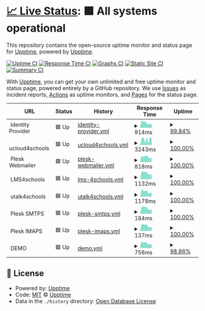# [📈 Live Status](https://monitoring.ucloud4schools.de): <!--live status--> **🟩 All systems operational**

This repository contains the open-source uptime monitor and status page for [Upptime](https://upptime.js.org), powered by [Upptime](https://github.com/upptime/upptime).

[![Uptime CI](https://github.com/julio1501/uptime/workflows/Uptime%20CI/badge.svg)](https://github.com/julio1501/uptime/actions?query=workflow%3A%22Uptime+CI%22)
[![Response Time CI](https://github.com/julio1501/uptime/workflows/Response%20Time%20CI/badge.svg)](https://github.com/julio1501/uptime/actions?query=workflow%3A%22Response+Time+CI%22)
[![Graphs CI](https://github.com/julio1501/uptime/workflows/Graphs%20CI/badge.svg)](https://github.com/julio1501/uptime/actions?query=workflow%3A%22Graphs+CI%22)
[![Static Site CI](https://github.com/julio1501/uptime/workflows/Static%20Site%20CI/badge.svg)](https://github.com/julio1501/uptime/actions?query=workflow%3A%22Static+Site+CI%22)
[![Summary CI](https://github.com/julio1501/uptime/workflows/Summary%20CI/badge.svg)](https://github.com/julio1501/uptime/actions?query=workflow%3A%22Summary+CI%22)

With [Upptime](https://upptime.js.org), you can get your own unlimited and free uptime monitor and status page, powered entirely by a GitHub repository. We use [Issues](https://github.com/upptime/upptime/issues) as incident reports, [Actions](https://github.com/julio1501/uptime/actions) as uptime monitors, and [Pages](https://demo.upptime.js.org) for the status page.

<!--start: status pages-->
<!-- This summary is generated by Upptime (https://github.com/upptime/upptime) -->
<!-- Do not edit this manually, your changes will be overwritten -->
<!-- prettier-ignore -->
| URL | Status | History | Response Time | Uptime |
| --- | ------ | ------- | ------------- | ------ |
| <img alt="" src="https://favicons.githubusercontent.com/null" height="13"> Identity Provider | 🟩 Up | [identity-provider.yml](https://github.com/julio1501/uptime/commits/HEAD/history/identity-provider.yml) | <details><summary><img alt="Response time graph" src="./graphs/identity-provider/response-time-week.png" height="20"> 914ms</summary><br><a href="https://monitoring.ucloud4schools.de/history/identity-provider"><img alt="Response time 964" src="https://img.shields.io/endpoint?url=https%3A%2F%2Fraw.githubusercontent.com%2Fjulio1501%2Fuptime%2FHEAD%2Fapi%2Fidentity-provider%2Fresponse-time.json"></a><br><a href="https://monitoring.ucloud4schools.de/history/identity-provider"><img alt="24-hour response time 670" src="https://img.shields.io/endpoint?url=https%3A%2F%2Fraw.githubusercontent.com%2Fjulio1501%2Fuptime%2FHEAD%2Fapi%2Fidentity-provider%2Fresponse-time-day.json"></a><br><a href="https://monitoring.ucloud4schools.de/history/identity-provider"><img alt="7-day response time 914" src="https://img.shields.io/endpoint?url=https%3A%2F%2Fraw.githubusercontent.com%2Fjulio1501%2Fuptime%2FHEAD%2Fapi%2Fidentity-provider%2Fresponse-time-week.json"></a><br><a href="https://monitoring.ucloud4schools.de/history/identity-provider"><img alt="30-day response time 898" src="https://img.shields.io/endpoint?url=https%3A%2F%2Fraw.githubusercontent.com%2Fjulio1501%2Fuptime%2FHEAD%2Fapi%2Fidentity-provider%2Fresponse-time-month.json"></a><br><a href="https://monitoring.ucloud4schools.de/history/identity-provider"><img alt="1-year response time 964" src="https://img.shields.io/endpoint?url=https%3A%2F%2Fraw.githubusercontent.com%2Fjulio1501%2Fuptime%2FHEAD%2Fapi%2Fidentity-provider%2Fresponse-time-year.json"></a></details> | <details><summary><a href="https://monitoring.ucloud4schools.de/history/identity-provider">99.84%</a></summary><a href="https://monitoring.ucloud4schools.de/history/identity-provider"><img alt="All-time uptime 99.95%" src="https://img.shields.io/endpoint?url=https%3A%2F%2Fraw.githubusercontent.com%2Fjulio1501%2Fuptime%2FHEAD%2Fapi%2Fidentity-provider%2Fuptime.json"></a><br><a href="https://monitoring.ucloud4schools.de/history/identity-provider"><img alt="24-hour uptime 100.00%" src="https://img.shields.io/endpoint?url=https%3A%2F%2Fraw.githubusercontent.com%2Fjulio1501%2Fuptime%2FHEAD%2Fapi%2Fidentity-provider%2Fuptime-day.json"></a><br><a href="https://monitoring.ucloud4schools.de/history/identity-provider"><img alt="7-day uptime 99.84%" src="https://img.shields.io/endpoint?url=https%3A%2F%2Fraw.githubusercontent.com%2Fjulio1501%2Fuptime%2FHEAD%2Fapi%2Fidentity-provider%2Fuptime-week.json"></a><br><a href="https://monitoring.ucloud4schools.de/history/identity-provider"><img alt="30-day uptime 99.96%" src="https://img.shields.io/endpoint?url=https%3A%2F%2Fraw.githubusercontent.com%2Fjulio1501%2Fuptime%2FHEAD%2Fapi%2Fidentity-provider%2Fuptime-month.json"></a><br><a href="https://monitoring.ucloud4schools.de/history/identity-provider"><img alt="1-year uptime 99.95%" src="https://img.shields.io/endpoint?url=https%3A%2F%2Fraw.githubusercontent.com%2Fjulio1501%2Fuptime%2FHEAD%2Fapi%2Fidentity-provider%2Fuptime-year.json"></a></details>
| <img alt="" src="https://favicons.githubusercontent.com/null" height="13"> ucloud4schools | 🟩 Up | [ucloud4schools.yml](https://github.com/julio1501/uptime/commits/HEAD/history/ucloud4schools.yml) | <details><summary><img alt="Response time graph" src="./graphs/ucloud4schools/response-time-week.png" height="20"> 3243ms</summary><br><a href="https://monitoring.ucloud4schools.de/history/ucloud4schools"><img alt="Response time 2607" src="https://img.shields.io/endpoint?url=https%3A%2F%2Fraw.githubusercontent.com%2Fjulio1501%2Fuptime%2FHEAD%2Fapi%2Fucloud4schools%2Fresponse-time.json"></a><br><a href="https://monitoring.ucloud4schools.de/history/ucloud4schools"><img alt="24-hour response time 3633" src="https://img.shields.io/endpoint?url=https%3A%2F%2Fraw.githubusercontent.com%2Fjulio1501%2Fuptime%2FHEAD%2Fapi%2Fucloud4schools%2Fresponse-time-day.json"></a><br><a href="https://monitoring.ucloud4schools.de/history/ucloud4schools"><img alt="7-day response time 3243" src="https://img.shields.io/endpoint?url=https%3A%2F%2Fraw.githubusercontent.com%2Fjulio1501%2Fuptime%2FHEAD%2Fapi%2Fucloud4schools%2Fresponse-time-week.json"></a><br><a href="https://monitoring.ucloud4schools.de/history/ucloud4schools"><img alt="30-day response time 2481" src="https://img.shields.io/endpoint?url=https%3A%2F%2Fraw.githubusercontent.com%2Fjulio1501%2Fuptime%2FHEAD%2Fapi%2Fucloud4schools%2Fresponse-time-month.json"></a><br><a href="https://monitoring.ucloud4schools.de/history/ucloud4schools"><img alt="1-year response time 2607" src="https://img.shields.io/endpoint?url=https%3A%2F%2Fraw.githubusercontent.com%2Fjulio1501%2Fuptime%2FHEAD%2Fapi%2Fucloud4schools%2Fresponse-time-year.json"></a></details> | <details><summary><a href="https://monitoring.ucloud4schools.de/history/ucloud4schools">100.00%</a></summary><a href="https://monitoring.ucloud4schools.de/history/ucloud4schools"><img alt="All-time uptime 99.96%" src="https://img.shields.io/endpoint?url=https%3A%2F%2Fraw.githubusercontent.com%2Fjulio1501%2Fuptime%2FHEAD%2Fapi%2Fucloud4schools%2Fuptime.json"></a><br><a href="https://monitoring.ucloud4schools.de/history/ucloud4schools"><img alt="24-hour uptime 100.00%" src="https://img.shields.io/endpoint?url=https%3A%2F%2Fraw.githubusercontent.com%2Fjulio1501%2Fuptime%2FHEAD%2Fapi%2Fucloud4schools%2Fuptime-day.json"></a><br><a href="https://monitoring.ucloud4schools.de/history/ucloud4schools"><img alt="7-day uptime 100.00%" src="https://img.shields.io/endpoint?url=https%3A%2F%2Fraw.githubusercontent.com%2Fjulio1501%2Fuptime%2FHEAD%2Fapi%2Fucloud4schools%2Fuptime-week.json"></a><br><a href="https://monitoring.ucloud4schools.de/history/ucloud4schools"><img alt="30-day uptime 100.00%" src="https://img.shields.io/endpoint?url=https%3A%2F%2Fraw.githubusercontent.com%2Fjulio1501%2Fuptime%2FHEAD%2Fapi%2Fucloud4schools%2Fuptime-month.json"></a><br><a href="https://monitoring.ucloud4schools.de/history/ucloud4schools"><img alt="1-year uptime 99.96%" src="https://img.shields.io/endpoint?url=https%3A%2F%2Fraw.githubusercontent.com%2Fjulio1501%2Fuptime%2FHEAD%2Fapi%2Fucloud4schools%2Fuptime-year.json"></a></details>
| <img alt="" src="https://favicons.githubusercontent.com/null" height="13"> Plesk Webmailer | 🟩 Up | [plesk-webmailer.yml](https://github.com/julio1501/uptime/commits/HEAD/history/plesk-webmailer.yml) | <details><summary><img alt="Response time graph" src="./graphs/plesk-webmailer/response-time-week.png" height="20"> 818ms</summary><br><a href="https://monitoring.ucloud4schools.de/history/plesk-webmailer"><img alt="Response time 860" src="https://img.shields.io/endpoint?url=https%3A%2F%2Fraw.githubusercontent.com%2Fjulio1501%2Fuptime%2FHEAD%2Fapi%2Fplesk-webmailer%2Fresponse-time.json"></a><br><a href="https://monitoring.ucloud4schools.de/history/plesk-webmailer"><img alt="24-hour response time 705" src="https://img.shields.io/endpoint?url=https%3A%2F%2Fraw.githubusercontent.com%2Fjulio1501%2Fuptime%2FHEAD%2Fapi%2Fplesk-webmailer%2Fresponse-time-day.json"></a><br><a href="https://monitoring.ucloud4schools.de/history/plesk-webmailer"><img alt="7-day response time 818" src="https://img.shields.io/endpoint?url=https%3A%2F%2Fraw.githubusercontent.com%2Fjulio1501%2Fuptime%2FHEAD%2Fapi%2Fplesk-webmailer%2Fresponse-time-week.json"></a><br><a href="https://monitoring.ucloud4schools.de/history/plesk-webmailer"><img alt="30-day response time 829" src="https://img.shields.io/endpoint?url=https%3A%2F%2Fraw.githubusercontent.com%2Fjulio1501%2Fuptime%2FHEAD%2Fapi%2Fplesk-webmailer%2Fresponse-time-month.json"></a><br><a href="https://monitoring.ucloud4schools.de/history/plesk-webmailer"><img alt="1-year response time 860" src="https://img.shields.io/endpoint?url=https%3A%2F%2Fraw.githubusercontent.com%2Fjulio1501%2Fuptime%2FHEAD%2Fapi%2Fplesk-webmailer%2Fresponse-time-year.json"></a></details> | <details><summary><a href="https://monitoring.ucloud4schools.de/history/plesk-webmailer">100.00%</a></summary><a href="https://monitoring.ucloud4schools.de/history/plesk-webmailer"><img alt="All-time uptime 99.91%" src="https://img.shields.io/endpoint?url=https%3A%2F%2Fraw.githubusercontent.com%2Fjulio1501%2Fuptime%2FHEAD%2Fapi%2Fplesk-webmailer%2Fuptime.json"></a><br><a href="https://monitoring.ucloud4schools.de/history/plesk-webmailer"><img alt="24-hour uptime 100.00%" src="https://img.shields.io/endpoint?url=https%3A%2F%2Fraw.githubusercontent.com%2Fjulio1501%2Fuptime%2FHEAD%2Fapi%2Fplesk-webmailer%2Fuptime-day.json"></a><br><a href="https://monitoring.ucloud4schools.de/history/plesk-webmailer"><img alt="7-day uptime 100.00%" src="https://img.shields.io/endpoint?url=https%3A%2F%2Fraw.githubusercontent.com%2Fjulio1501%2Fuptime%2FHEAD%2Fapi%2Fplesk-webmailer%2Fuptime-week.json"></a><br><a href="https://monitoring.ucloud4schools.de/history/plesk-webmailer"><img alt="30-day uptime 99.88%" src="https://img.shields.io/endpoint?url=https%3A%2F%2Fraw.githubusercontent.com%2Fjulio1501%2Fuptime%2FHEAD%2Fapi%2Fplesk-webmailer%2Fuptime-month.json"></a><br><a href="https://monitoring.ucloud4schools.de/history/plesk-webmailer"><img alt="1-year uptime 99.91%" src="https://img.shields.io/endpoint?url=https%3A%2F%2Fraw.githubusercontent.com%2Fjulio1501%2Fuptime%2FHEAD%2Fapi%2Fplesk-webmailer%2Fuptime-year.json"></a></details>
| <img alt="" src="https://favicons.githubusercontent.com/null" height="13"> LMS4schools | 🟩 Up | [lms-4schools.yml](https://github.com/julio1501/uptime/commits/HEAD/history/lms-4schools.yml) | <details><summary><img alt="Response time graph" src="./graphs/lms-4schools/response-time-week.png" height="20"> 1132ms</summary><br><a href="https://monitoring.ucloud4schools.de/history/lms-4schools"><img alt="Response time 1138" src="https://img.shields.io/endpoint?url=https%3A%2F%2Fraw.githubusercontent.com%2Fjulio1501%2Fuptime%2FHEAD%2Fapi%2Flms-4schools%2Fresponse-time.json"></a><br><a href="https://monitoring.ucloud4schools.de/history/lms-4schools"><img alt="24-hour response time 834" src="https://img.shields.io/endpoint?url=https%3A%2F%2Fraw.githubusercontent.com%2Fjulio1501%2Fuptime%2FHEAD%2Fapi%2Flms-4schools%2Fresponse-time-day.json"></a><br><a href="https://monitoring.ucloud4schools.de/history/lms-4schools"><img alt="7-day response time 1132" src="https://img.shields.io/endpoint?url=https%3A%2F%2Fraw.githubusercontent.com%2Fjulio1501%2Fuptime%2FHEAD%2Fapi%2Flms-4schools%2Fresponse-time-week.json"></a><br><a href="https://monitoring.ucloud4schools.de/history/lms-4schools"><img alt="30-day response time 1098" src="https://img.shields.io/endpoint?url=https%3A%2F%2Fraw.githubusercontent.com%2Fjulio1501%2Fuptime%2FHEAD%2Fapi%2Flms-4schools%2Fresponse-time-month.json"></a><br><a href="https://monitoring.ucloud4schools.de/history/lms-4schools"><img alt="1-year response time 1138" src="https://img.shields.io/endpoint?url=https%3A%2F%2Fraw.githubusercontent.com%2Fjulio1501%2Fuptime%2FHEAD%2Fapi%2Flms-4schools%2Fresponse-time-year.json"></a></details> | <details><summary><a href="https://monitoring.ucloud4schools.de/history/lms-4schools">100.00%</a></summary><a href="https://monitoring.ucloud4schools.de/history/lms-4schools"><img alt="All-time uptime 99.70%" src="https://img.shields.io/endpoint?url=https%3A%2F%2Fraw.githubusercontent.com%2Fjulio1501%2Fuptime%2FHEAD%2Fapi%2Flms-4schools%2Fuptime.json"></a><br><a href="https://monitoring.ucloud4schools.de/history/lms-4schools"><img alt="24-hour uptime 100.00%" src="https://img.shields.io/endpoint?url=https%3A%2F%2Fraw.githubusercontent.com%2Fjulio1501%2Fuptime%2FHEAD%2Fapi%2Flms-4schools%2Fuptime-day.json"></a><br><a href="https://monitoring.ucloud4schools.de/history/lms-4schools"><img alt="7-day uptime 100.00%" src="https://img.shields.io/endpoint?url=https%3A%2F%2Fraw.githubusercontent.com%2Fjulio1501%2Fuptime%2FHEAD%2Fapi%2Flms-4schools%2Fuptime-week.json"></a><br><a href="https://monitoring.ucloud4schools.de/history/lms-4schools"><img alt="30-day uptime 100.00%" src="https://img.shields.io/endpoint?url=https%3A%2F%2Fraw.githubusercontent.com%2Fjulio1501%2Fuptime%2FHEAD%2Fapi%2Flms-4schools%2Fuptime-month.json"></a><br><a href="https://monitoring.ucloud4schools.de/history/lms-4schools"><img alt="1-year uptime 99.70%" src="https://img.shields.io/endpoint?url=https%3A%2F%2Fraw.githubusercontent.com%2Fjulio1501%2Fuptime%2FHEAD%2Fapi%2Flms-4schools%2Fuptime-year.json"></a></details>
| <img alt="" src="https://favicons.githubusercontent.com/null" height="13"> utalk4schools | 🟩 Up | [utalk4schools.yml](https://github.com/julio1501/uptime/commits/HEAD/history/utalk4schools.yml) | <details><summary><img alt="Response time graph" src="./graphs/utalk4schools/response-time-week.png" height="20"> 1178ms</summary><br><a href="https://monitoring.ucloud4schools.de/history/utalk4schools"><img alt="Response time 1245" src="https://img.shields.io/endpoint?url=https%3A%2F%2Fraw.githubusercontent.com%2Fjulio1501%2Fuptime%2FHEAD%2Fapi%2Futalk4schools%2Fresponse-time.json"></a><br><a href="https://monitoring.ucloud4schools.de/history/utalk4schools"><img alt="24-hour response time 831" src="https://img.shields.io/endpoint?url=https%3A%2F%2Fraw.githubusercontent.com%2Fjulio1501%2Fuptime%2FHEAD%2Fapi%2Futalk4schools%2Fresponse-time-day.json"></a><br><a href="https://monitoring.ucloud4schools.de/history/utalk4schools"><img alt="7-day response time 1178" src="https://img.shields.io/endpoint?url=https%3A%2F%2Fraw.githubusercontent.com%2Fjulio1501%2Fuptime%2FHEAD%2Fapi%2Futalk4schools%2Fresponse-time-week.json"></a><br><a href="https://monitoring.ucloud4schools.de/history/utalk4schools"><img alt="30-day response time 1213" src="https://img.shields.io/endpoint?url=https%3A%2F%2Fraw.githubusercontent.com%2Fjulio1501%2Fuptime%2FHEAD%2Fapi%2Futalk4schools%2Fresponse-time-month.json"></a><br><a href="https://monitoring.ucloud4schools.de/history/utalk4schools"><img alt="1-year response time 1245" src="https://img.shields.io/endpoint?url=https%3A%2F%2Fraw.githubusercontent.com%2Fjulio1501%2Fuptime%2FHEAD%2Fapi%2Futalk4schools%2Fresponse-time-year.json"></a></details> | <details><summary><a href="https://monitoring.ucloud4schools.de/history/utalk4schools">100.00%</a></summary><a href="https://monitoring.ucloud4schools.de/history/utalk4schools"><img alt="All-time uptime 98.92%" src="https://img.shields.io/endpoint?url=https%3A%2F%2Fraw.githubusercontent.com%2Fjulio1501%2Fuptime%2FHEAD%2Fapi%2Futalk4schools%2Fuptime.json"></a><br><a href="https://monitoring.ucloud4schools.de/history/utalk4schools"><img alt="24-hour uptime 100.00%" src="https://img.shields.io/endpoint?url=https%3A%2F%2Fraw.githubusercontent.com%2Fjulio1501%2Fuptime%2FHEAD%2Fapi%2Futalk4schools%2Fuptime-day.json"></a><br><a href="https://monitoring.ucloud4schools.de/history/utalk4schools"><img alt="7-day uptime 100.00%" src="https://img.shields.io/endpoint?url=https%3A%2F%2Fraw.githubusercontent.com%2Fjulio1501%2Fuptime%2FHEAD%2Fapi%2Futalk4schools%2Fuptime-week.json"></a><br><a href="https://monitoring.ucloud4schools.de/history/utalk4schools"><img alt="30-day uptime 97.56%" src="https://img.shields.io/endpoint?url=https%3A%2F%2Fraw.githubusercontent.com%2Fjulio1501%2Fuptime%2FHEAD%2Fapi%2Futalk4schools%2Fuptime-month.json"></a><br><a href="https://monitoring.ucloud4schools.de/history/utalk4schools"><img alt="1-year uptime 98.92%" src="https://img.shields.io/endpoint?url=https%3A%2F%2Fraw.githubusercontent.com%2Fjulio1501%2Fuptime%2FHEAD%2Fapi%2Futalk4schools%2Fuptime-year.json"></a></details>
| <img alt="" src="https://favicons.githubusercontent.com/null" height="13"> Plesk SMTPS | 🟩 Up | [plesk-smtps.yml](https://github.com/julio1501/uptime/commits/HEAD/history/plesk-smtps.yml) | <details><summary><img alt="Response time graph" src="./graphs/plesk-smtps/response-time-week.png" height="20"> 184ms</summary><br><a href="https://monitoring.ucloud4schools.de/history/plesk-smtps"><img alt="Response time 183" src="https://img.shields.io/endpoint?url=https%3A%2F%2Fraw.githubusercontent.com%2Fjulio1501%2Fuptime%2FHEAD%2Fapi%2Fplesk-smtps%2Fresponse-time.json"></a><br><a href="https://monitoring.ucloud4schools.de/history/plesk-smtps"><img alt="24-hour response time 133" src="https://img.shields.io/endpoint?url=https%3A%2F%2Fraw.githubusercontent.com%2Fjulio1501%2Fuptime%2FHEAD%2Fapi%2Fplesk-smtps%2Fresponse-time-day.json"></a><br><a href="https://monitoring.ucloud4schools.de/history/plesk-smtps"><img alt="7-day response time 184" src="https://img.shields.io/endpoint?url=https%3A%2F%2Fraw.githubusercontent.com%2Fjulio1501%2Fuptime%2FHEAD%2Fapi%2Fplesk-smtps%2Fresponse-time-week.json"></a><br><a href="https://monitoring.ucloud4schools.de/history/plesk-smtps"><img alt="30-day response time 177" src="https://img.shields.io/endpoint?url=https%3A%2F%2Fraw.githubusercontent.com%2Fjulio1501%2Fuptime%2FHEAD%2Fapi%2Fplesk-smtps%2Fresponse-time-month.json"></a><br><a href="https://monitoring.ucloud4schools.de/history/plesk-smtps"><img alt="1-year response time 183" src="https://img.shields.io/endpoint?url=https%3A%2F%2Fraw.githubusercontent.com%2Fjulio1501%2Fuptime%2FHEAD%2Fapi%2Fplesk-smtps%2Fresponse-time-year.json"></a></details> | <details><summary><a href="https://monitoring.ucloud4schools.de/history/plesk-smtps">100.00%</a></summary><a href="https://monitoring.ucloud4schools.de/history/plesk-smtps"><img alt="All-time uptime 100.00%" src="https://img.shields.io/endpoint?url=https%3A%2F%2Fraw.githubusercontent.com%2Fjulio1501%2Fuptime%2FHEAD%2Fapi%2Fplesk-smtps%2Fuptime.json"></a><br><a href="https://monitoring.ucloud4schools.de/history/plesk-smtps"><img alt="24-hour uptime 100.00%" src="https://img.shields.io/endpoint?url=https%3A%2F%2Fraw.githubusercontent.com%2Fjulio1501%2Fuptime%2FHEAD%2Fapi%2Fplesk-smtps%2Fuptime-day.json"></a><br><a href="https://monitoring.ucloud4schools.de/history/plesk-smtps"><img alt="7-day uptime 100.00%" src="https://img.shields.io/endpoint?url=https%3A%2F%2Fraw.githubusercontent.com%2Fjulio1501%2Fuptime%2FHEAD%2Fapi%2Fplesk-smtps%2Fuptime-week.json"></a><br><a href="https://monitoring.ucloud4schools.de/history/plesk-smtps"><img alt="30-day uptime 100.00%" src="https://img.shields.io/endpoint?url=https%3A%2F%2Fraw.githubusercontent.com%2Fjulio1501%2Fuptime%2FHEAD%2Fapi%2Fplesk-smtps%2Fuptime-month.json"></a><br><a href="https://monitoring.ucloud4schools.de/history/plesk-smtps"><img alt="1-year uptime 100.00%" src="https://img.shields.io/endpoint?url=https%3A%2F%2Fraw.githubusercontent.com%2Fjulio1501%2Fuptime%2FHEAD%2Fapi%2Fplesk-smtps%2Fuptime-year.json"></a></details>
| <img alt="" src="https://favicons.githubusercontent.com/null" height="13"> Plesk IMAPS | 🟩 Up | [plesk-imaps.yml](https://github.com/julio1501/uptime/commits/HEAD/history/plesk-imaps.yml) | <details><summary><img alt="Response time graph" src="./graphs/plesk-imaps/response-time-week.png" height="20"> 137ms</summary><br><a href="https://monitoring.ucloud4schools.de/history/plesk-imaps"><img alt="Response time 135" src="https://img.shields.io/endpoint?url=https%3A%2F%2Fraw.githubusercontent.com%2Fjulio1501%2Fuptime%2FHEAD%2Fapi%2Fplesk-imaps%2Fresponse-time.json"></a><br><a href="https://monitoring.ucloud4schools.de/history/plesk-imaps"><img alt="24-hour response time 95" src="https://img.shields.io/endpoint?url=https%3A%2F%2Fraw.githubusercontent.com%2Fjulio1501%2Fuptime%2FHEAD%2Fapi%2Fplesk-imaps%2Fresponse-time-day.json"></a><br><a href="https://monitoring.ucloud4schools.de/history/plesk-imaps"><img alt="7-day response time 137" src="https://img.shields.io/endpoint?url=https%3A%2F%2Fraw.githubusercontent.com%2Fjulio1501%2Fuptime%2FHEAD%2Fapi%2Fplesk-imaps%2Fresponse-time-week.json"></a><br><a href="https://monitoring.ucloud4schools.de/history/plesk-imaps"><img alt="30-day response time 133" src="https://img.shields.io/endpoint?url=https%3A%2F%2Fraw.githubusercontent.com%2Fjulio1501%2Fuptime%2FHEAD%2Fapi%2Fplesk-imaps%2Fresponse-time-month.json"></a><br><a href="https://monitoring.ucloud4schools.de/history/plesk-imaps"><img alt="1-year response time 135" src="https://img.shields.io/endpoint?url=https%3A%2F%2Fraw.githubusercontent.com%2Fjulio1501%2Fuptime%2FHEAD%2Fapi%2Fplesk-imaps%2Fresponse-time-year.json"></a></details> | <details><summary><a href="https://monitoring.ucloud4schools.de/history/plesk-imaps">100.00%</a></summary><a href="https://monitoring.ucloud4schools.de/history/plesk-imaps"><img alt="All-time uptime 100.00%" src="https://img.shields.io/endpoint?url=https%3A%2F%2Fraw.githubusercontent.com%2Fjulio1501%2Fuptime%2FHEAD%2Fapi%2Fplesk-imaps%2Fuptime.json"></a><br><a href="https://monitoring.ucloud4schools.de/history/plesk-imaps"><img alt="24-hour uptime 100.00%" src="https://img.shields.io/endpoint?url=https%3A%2F%2Fraw.githubusercontent.com%2Fjulio1501%2Fuptime%2FHEAD%2Fapi%2Fplesk-imaps%2Fuptime-day.json"></a><br><a href="https://monitoring.ucloud4schools.de/history/plesk-imaps"><img alt="7-day uptime 100.00%" src="https://img.shields.io/endpoint?url=https%3A%2F%2Fraw.githubusercontent.com%2Fjulio1501%2Fuptime%2FHEAD%2Fapi%2Fplesk-imaps%2Fuptime-week.json"></a><br><a href="https://monitoring.ucloud4schools.de/history/plesk-imaps"><img alt="30-day uptime 100.00%" src="https://img.shields.io/endpoint?url=https%3A%2F%2Fraw.githubusercontent.com%2Fjulio1501%2Fuptime%2FHEAD%2Fapi%2Fplesk-imaps%2Fuptime-month.json"></a><br><a href="https://monitoring.ucloud4schools.de/history/plesk-imaps"><img alt="1-year uptime 100.00%" src="https://img.shields.io/endpoint?url=https%3A%2F%2Fraw.githubusercontent.com%2Fjulio1501%2Fuptime%2FHEAD%2Fapi%2Fplesk-imaps%2Fuptime-year.json"></a></details>
| <img alt="" src="https://favicons.githubusercontent.com/null" height="13"> DEMO | 🟩 Up | [demo.yml](https://github.com/julio1501/uptime/commits/HEAD/history/demo.yml) | <details><summary><img alt="Response time graph" src="./graphs/demo/response-time-week.png" height="20"> 756ms</summary><br><a href="https://monitoring.ucloud4schools.de/history/demo"><img alt="Response time 805" src="https://img.shields.io/endpoint?url=https%3A%2F%2Fraw.githubusercontent.com%2Fjulio1501%2Fuptime%2FHEAD%2Fapi%2Fdemo%2Fresponse-time.json"></a><br><a href="https://monitoring.ucloud4schools.de/history/demo"><img alt="24-hour response time 543" src="https://img.shields.io/endpoint?url=https%3A%2F%2Fraw.githubusercontent.com%2Fjulio1501%2Fuptime%2FHEAD%2Fapi%2Fdemo%2Fresponse-time-day.json"></a><br><a href="https://monitoring.ucloud4schools.de/history/demo"><img alt="7-day response time 756" src="https://img.shields.io/endpoint?url=https%3A%2F%2Fraw.githubusercontent.com%2Fjulio1501%2Fuptime%2FHEAD%2Fapi%2Fdemo%2Fresponse-time-week.json"></a><br><a href="https://monitoring.ucloud4schools.de/history/demo"><img alt="30-day response time 800" src="https://img.shields.io/endpoint?url=https%3A%2F%2Fraw.githubusercontent.com%2Fjulio1501%2Fuptime%2FHEAD%2Fapi%2Fdemo%2Fresponse-time-month.json"></a><br><a href="https://monitoring.ucloud4schools.de/history/demo"><img alt="1-year response time 805" src="https://img.shields.io/endpoint?url=https%3A%2F%2Fraw.githubusercontent.com%2Fjulio1501%2Fuptime%2FHEAD%2Fapi%2Fdemo%2Fresponse-time-year.json"></a></details> | <details><summary><a href="https://monitoring.ucloud4schools.de/history/demo">98.86%</a></summary><a href="https://monitoring.ucloud4schools.de/history/demo"><img alt="All-time uptime 99.63%" src="https://img.shields.io/endpoint?url=https%3A%2F%2Fraw.githubusercontent.com%2Fjulio1501%2Fuptime%2FHEAD%2Fapi%2Fdemo%2Fuptime.json"></a><br><a href="https://monitoring.ucloud4schools.de/history/demo"><img alt="24-hour uptime 100.00%" src="https://img.shields.io/endpoint?url=https%3A%2F%2Fraw.githubusercontent.com%2Fjulio1501%2Fuptime%2FHEAD%2Fapi%2Fdemo%2Fuptime-day.json"></a><br><a href="https://monitoring.ucloud4schools.de/history/demo"><img alt="7-day uptime 98.86%" src="https://img.shields.io/endpoint?url=https%3A%2F%2Fraw.githubusercontent.com%2Fjulio1501%2Fuptime%2FHEAD%2Fapi%2Fdemo%2Fuptime-week.json"></a><br><a href="https://monitoring.ucloud4schools.de/history/demo"><img alt="30-day uptime 99.63%" src="https://img.shields.io/endpoint?url=https%3A%2F%2Fraw.githubusercontent.com%2Fjulio1501%2Fuptime%2FHEAD%2Fapi%2Fdemo%2Fuptime-month.json"></a><br><a href="https://monitoring.ucloud4schools.de/history/demo"><img alt="1-year uptime 99.63%" src="https://img.shields.io/endpoint?url=https%3A%2F%2Fraw.githubusercontent.com%2Fjulio1501%2Fuptime%2FHEAD%2Fapi%2Fdemo%2Fuptime-year.json"></a></details>

<!--end: status pages-->

## 📄 License

- Powered by: [Upptime](https://github.com/upptime/upptime)
- Code: [MIT](./LICENSE) © [Upptime](https://upptime.js.org)
- Data in the `./history` directory: [Open Database License](https://opendatacommons.org/licenses/odbl/1-0/)
